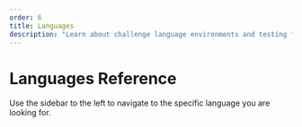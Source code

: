 ```yaml
---
order: 6
title: Languages
description: "Learn about challenge language environments and testing frameworks"
---
```


# Languages Reference
Use the sidebar to the left to navigate to the specific language you are looking for. 

